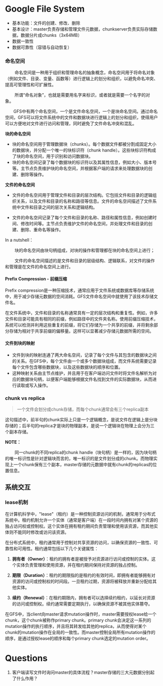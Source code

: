 # Google File System

- 基本功能：文件的创建、修改、删除
- 基本设计：master负责存储和管理文件元数据，chunkserver负责实际存储数据，数据分片成chunks（3x64MB）
- 数据一致性
- 数据可靠性（容错与自动恢复）

### 命名空间

        命名空间是一种用于组织和管理命名的抽象概念，命名空间用于将命名对象（例如文件、目录、变量、函数等）进行逻辑上的划分和组织，以避免命名冲突、提高可管理性和可扩展性。

        所谓“命名对象”，也就是需要用名字来标识，或者就是需要一个名字的对象。

       GFS中有两个命名空间，一个是文件命名空间，一个是块命名空间。通过命名空间，GFS可以将文件系统中的文件和数据块进行逻辑上的划分和组织，使得用户可以方便地对文件进行访问和管理，同时避免了文件命名冲突和混乱。

**块的命名空间**

- 块的命名空间用于管理数据块（chunks）。每个数据文件都被分割成固定大小的数据块，并分配一个唯一的块标识符（chunk handle）。这些块标识符构成了块的命名空间，用于识别和访问数据块。
- 块的命名空间记录了每个数据块的标识符以及其属性信息，例如大小、版本号等。主节点负责维护块的命名空间，并根据客户端的请求来处理数据块的创建、删除等操作。

**文件的命名空间**

- 文件的命名空间用于管理文件和目录的层次结构。它包括文件和目录的逻辑组织关系，以及文件和目录的名称和路径等信息。文件的命名空间描述了文件系统中文件和目录之间的层次关系和逻辑结构。

- 文件的命名空间记录了每个文件和目录的名称、路径和属性信息，例如创建时间、修改时间等。主节点负责维护文件的命名空间，并处理文件和目录的创建、删除、重命名等操作。

In a nutshell：

        块的命名空间由块句柄组成，对块的操作和管理都在块的命名空间上进行；

        文件的命名空间描述的是文件和目录的层级结构、逻辑联系，对文件的操作和管理是在文件的命名空间上进行。

#### Prefix Compression - 前缀压缩

Prefix compression是一种压缩技术，通常应用于文件系统或数据库等存储系统中，用于减少存储元数据的空间消耗。GFS文件命名空间中就使用了该技术存储文件名。

在文件系统中，文件和目录的名称通常具有一定的层次结构和重复性。例如，许多文件和目录可能具有相同的前缀，例如路径中的文件夹名称。使用前缀压缩技术，系统可以检测并利用这些重复的前缀，将它们存储为一个共享的前缀，并将剩余部分存储为相对于共享前缀的偏移量。这样可以显著减少存储元数据所需的空间。

#### 文件到块的映射

- 文件到块的映射连通了两大命名空间，记录了每个文件与其包含的数据块之间的关系。在GFS中，每个文件由一个或多个数据块组成，而文件系统需要记录每个文件包含哪些数据块，以及这些数据块的顺序和位置。
- 这种映射关系由主节点维护，并且用于在客户端访问文件时将文件名解析为对应的数据块句柄，以便客户端能够根据文件名找到文件的实际数据块，从而进行读取或写入操作。

### chunk vs replica

> 一个文件会划分成chunk存储，而每个chunk通常会有三个replica副本

这句描述中，前半句的chunk实际上只是一个逻辑概念，是说文件在逻辑上是分块存储的；后半句的replica才是块的物理副本，是说一个逻辑块在物理上会分为三个副本存储。

**NOTE：**

        同一chunk的不同replica的chunk handle（块句柄）是一样的，因为块句柄的唯一标识性是针对逻辑块而言的，唯一标识的是文件划分成的chunk。而物理实现上一个chunk保有三个副本，master存储的元数据中就有chunk的replicas的位置信息。

## 系统交互

### lease机制

在计算机科学中，"lease"（租约）是一种控制资源访问的机制，通常用于分布式系统中。租约机制允许一个实体（通常是客户端）在一段时间内拥有对某个资源的独占访问权或控制权。这个实体在拥有租约期间负责管理和使用该资源，而其他实体则不能同时修改或访问该资源。

在分布式系统中，租约通常用于控制对共享资源的访问，以确保资源的一致性、可靠性和可用性。租约通常包括以下几个关键属性：

1. **拥有者（Owner）**：租约的拥有者是被授予对资源进行访问或控制的实体。这个实体负责管理和使用资源，并在租约期间保持对资源的独占控制。

2. **期限（Duration）**：租约的期限指的是租约的有效时间，即拥有者能够拥有对资源的访问或控制权的时间段。一旦租约过期，资源将被释放并重新分配给其他实体。

3. **续约（Renewal）**：在租约期限内，拥有者可以选择续约租约，以延长对资源的访问或控制权。续约通常需要定期执行，以确保资源不被其他实体篡夺。

在GFS中，当client向master请求mutation操作时，master需要授权lease给一个chunk，这个chunk被称作primary chunk。primary chunk会决定这一系列的mutation操作的执行顺序，并且将其转发给其他的replica，从而使得对某个chunk的mutation操作在全局的一致性。而master控制全局所有mutation操作的顺序，是通过授权lease的顺序和每个primary chunk选定的mutation order。

# Questions

1. 客户端读写文件时询问master的具体流程？master存储的三大元数据分别起了什么作用？
